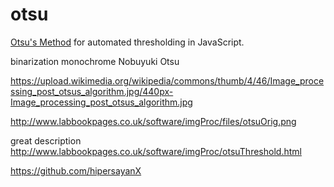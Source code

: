 # otsu
[Otsu's Method](https://en.wikipedia.org/wiki/Thresholding_(image_processing)) for automated thresholding in JavaScript.

binarization
monochrome
Nobuyuki Otsu

https://upload.wikimedia.org/wikipedia/commons/thumb/4/46/Image_processing_post_otsus_algorithm.jpg/440px-Image_processing_post_otsus_algorithm.jpg

http://www.labbookpages.co.uk/software/imgProc/files/otsuOrig.png

great description http://www.labbookpages.co.uk/software/imgProc/otsuThreshold.html

https://github.com/hipersayanX
